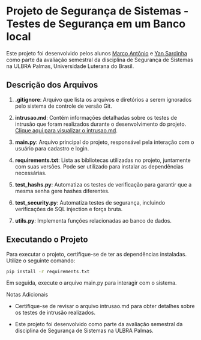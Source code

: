 # Projeto de Segurança de Sistemas - Testes de Segurança em um Banco local

Este projeto foi desenvolvido pelos alunos [Marco Antônio](https://github.com/Tchez) e [Yan Sardinha](https://github.com/YanSardinha) como parte da avaliação semestral da disciplina de Segurança de Sistemas na ULBRA Palmas, Universidade Luterana do Brasil.

## Descrição dos Arquivos

1. **.gitignore**: Arquivo que lista os arquivos e diretórios a serem ignorados pelo sistema de controle de versão Git.

2. **intrusao.md**: Contém informações detalhadas sobre os testes de intrusão que foram realizados durante o desenvolvimento do projeto. [Clique aqui para visualizar o intrusao.md](./intrusao.md).

3. **main.py**: Arquivo principal do projeto, responsável pela interação com o usuário para cadastro e login.

4. **requirements.txt**: Lista as bibliotecas utilizadas no projeto, juntamente com suas versões. Pode ser utilizado para instalar as dependências necessárias.

5. **test_hashs.py**: Automatiza os testes de verificação para garantir que a mesma senha gere hashes diferentes.

6. **test_security.py**: Automatiza testes de segurança, incluindo verificações de SQL injection e força bruta.

7. **utils.py**: Implementa funções relacionadas ao banco de dados.

## Executando o Projeto

Para executar o projeto, certifique-se de ter as dependências instaladas. Utilize o seguinte comando:

```bash
pip install -r requirements.txt
```

Em seguida, execute o arquivo main.py para interagir com o sistema.

Notas Adicionais

- Certifique-se de revisar o arquivo intrusao.md para obter detalhes sobre os testes de intrusão realizados.
  
- Este projeto foi desenvolvido como parte da avaliação semestral da disciplina de Segurança de Sistemas na ULBRA Palmas.
